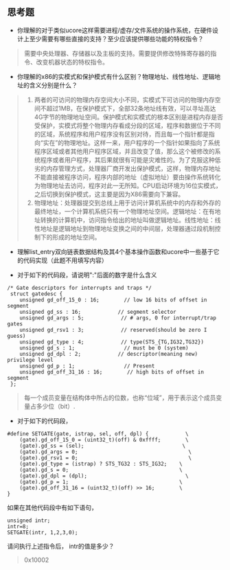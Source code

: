 ## 思考题

- 你理解的对于类似ucore这样需要进程/虚存/文件系统的操作系统，在硬件设计上至少需要有哪些直接的支持？至少应该提供哪些功能的特权指令？

> 需要中央处理器、存储器以及主板的支持。需要提供修改特殊寄存器的指令、改变机器状态的特权指令。

- 你理解的x86的实模式和保护模式有什么区别？物理地址、线性地址、逻辑地址的含义分别是什么？

>1. 两者的可访问的物理内存空间大小不同，实模式下可访问的物理内存空间不超过1MB，在保护模式下，全部32条地址线有效，可以寻址高达4G字节的物理地址空间。保护模式和实模式的根本区别是进程内存是否受保护，实模式将整个物理内存看成分段的区域，程序和数据位于不同的区域，系统程序和用户程序没有区别对待，而且每一个指针都是指向“实在”的物理地址。这样一来，用户程序的一个指针如果指向了系统程序区域或者其他用户程序区域，并且改变了值，那么这个被修改的系统程序或者用户程序，其后果就很有可能是灾难性的。为了克服这种低劣的内存管理方式，处理器厂商开发出保护模式，这样，物理内存地址不能直接被程序访问，程序内部的地址（虚拟地址）要由操作系统转化为物理地址去访问，程序对此一无所知。CPU启动环境为16位实模式，之后切换到保护模式，这主要是因为X86需要向下兼容。
>2. 物理地址：处理器提交到总线上用于访问计算机系统中的内存和外存的最终地址，一个计算机系统只有一个物理地址空间。逻辑地址：在有地址转换的计算机中，访问指令给出的地址叫做逻辑地址。线性地址：线性地址是逻辑地址到物理地址变换之间的中间层，处理器通过段机制控制下的形成的地址空间。

-  理解list_entry双向链表数据结构及其4个基本操作函数和ucore中一些基于它的代码实现（此题不用填写内容）

- 对于如下的代码段，请说明":"后面的数字是什么含义

```
/* Gate descriptors for interrupts and traps */
 struct gatedesc {
    unsigned gd_off_15_0 : 16;        // low 16 bits of offset in segment
    unsigned gd_ss : 16;            // segment selector
    unsigned gd_args : 5;            // # args, 0 for interrupt/trap gates
    unsigned gd_rsv1 : 3;            // reserved(should be zero I guess)
    unsigned gd_type : 4;            // type(STS_{TG,IG32,TG32})
    unsigned gd_s : 1;                // must be 0 (system)
    unsigned gd_dpl : 2;            // descriptor(meaning new) privilege level
    unsigned gd_p : 1;                // Present
    unsigned gd_off_31_16 : 16;        // high bits of offset in segment
 };
```
> 每一个成员变量在结构体中所占的位数，也称“位域”，用于表示这个成员变量占多少位（bit）.

- 对于如下的代码段，

```
#define SETGATE(gate, istrap, sel, off, dpl) {            \
    (gate).gd_off_15_0 = (uint32_t)(off) & 0xffff;        \
    (gate).gd_ss = (sel);                                \
    (gate).gd_args = 0;                                    \
    (gate).gd_rsv1 = 0;                                    \
    (gate).gd_type = (istrap) ? STS_TG32 : STS_IG32;    \
    (gate).gd_s = 0;                                    \
    (gate).gd_dpl = (dpl);                                \
    (gate).gd_p = 1;                                    \
    (gate).gd_off_31_16 = (uint32_t)(off) >> 16;        \
}
```
如果在其他代码段中有如下语句，

```
unsigned intr;
intr=8;
SETGATE(intr, 1,2,3,0);
```
请问执行上述指令后， intr的值是多少？

> 0x10002


